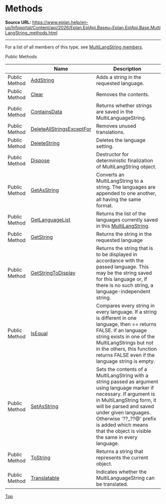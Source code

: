 # Methods

**Source URL:** https://www.eplan.help/en-us/Infoportal/Content/api/2026/Eplan.EplApi.Baseu~Eplan.EplApi.Base.MultiLangString_methods.html

---

For a list of all members of this type, see [MultiLangString members](Eplan.EplApi.Baseu~Eplan.EplApi.Base.MultiLangString_members.html).

Public Methods

|  | Name | Description |
| --- | --- | --- |
| Public Method | [AddString](Eplan.EplApi.Baseu~Eplan.EplApi.Base.MultiLangString~AddString.html) | Adds a string in the requested language. |
| Public Method | [Clear](Eplan.EplApi.Baseu~Eplan.EplApi.Base.MultiLangString~Clear.html) | Removes the contents. |
| Public Method | [ContainsData](Eplan.EplApi.Baseu~Eplan.EplApi.Base.MultiLangString~ContainsData.html) | Returns whether strings are saved in the MultiLanguageString. |
| Public Method | [DeleteAllStringsExceptFor](Eplan.EplApi.Baseu~Eplan.EplApi.Base.MultiLangString~DeleteAllStringsExceptFor.html) | Removes unused translations. |
| Public Method | [DeleteString](Eplan.EplApi.Baseu~Eplan.EplApi.Base.MultiLangString~DeleteString.html) | Deletes the language setting. |
| Public Method | [Dispose](Eplan.EplApi.Baseu~Eplan.EplApi.Base.MultiLangString~Dispose().html) | Destructor for deterministic finalization of MultiLangString object. |
| Public Method | [GetAsString](Eplan.EplApi.Baseu~Eplan.EplApi.Base.MultiLangString~GetAsString.html) | Converts an MultiLangString to a string. The languages are appended to one another, all having the same format. |
| Public Method | [GetLanguageList](Eplan.EplApi.Baseu~Eplan.EplApi.Base.MultiLangString~GetLanguageList.html) | Returns the list of the languages currently saved in this [MultiLangString](Eplan.EplApi.Baseu~Eplan.EplApi.Base.MultiLangString.html). |
| Public Method | [GetString](Eplan.EplApi.Baseu~Eplan.EplApi.Base.MultiLangString~GetString.html) | Returns the string in the requested language |
| Public Method | [GetStringToDisplay](Eplan.EplApi.Baseu~Eplan.EplApi.Base.MultiLangString~GetStringToDisplay.html) | Returns the string that is to be displayed in accordance with the passed language. This may be the string saved for this language or, if there is no such string, a language-independent string. |
| Public Method | [IsEqual](Eplan.EplApi.Baseu~Eplan.EplApi.Base.MultiLangString~IsEqual.html) | Compares every string in every language. If a string is different in one language, then == returns FALSE. If an language string exists in one of the MultiLangStrings but not in the others, this function returns FALSE even if the language string is empty. |
| Public Method | [SetAsString](Eplan.EplApi.Baseu~Eplan.EplApi.Base.MultiLangString~SetAsString.html) | Sets the contents of a MultiLangString with a string passed as argument using language marker if necessary. If argument is in MultiLangString form, it will be parsed and saved under given languages. Otherwise '??\_??@' prefix is added which means that the object is visible the same in every language. |
| Public Method | [ToString](Eplan.EplApi.Baseu~Eplan.EplApi.Base.MultiLangString~ToString.html) | Returns a string that represents the current object. |
| Public Method | [Translatable](Eplan.EplApi.Baseu~Eplan.EplApi.Base.MultiLangString~Translatable.html) | Indicates whether the MultiLanguageString can be translated. |

[Top](#top)

